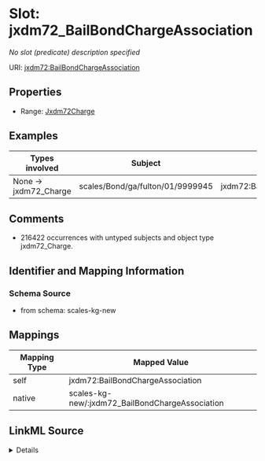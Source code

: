 

# Slot: jxdm72_BailBondChargeAssociation


_No slot (predicate) description specified_





URI: [jxdm72:BailBondChargeAssociation](http://release.niem.gov/niem/domains/jxdm/7.2/#BailBondChargeAssociation)



<!-- no inheritance hierarchy -->








## Properties

* Range: [Jxdm72Charge](../classes/Jxdm72Charge.md)






## Examples

| Types involved | Subject | Predicate | Object |
| --- | --- | --- | --- |
| None → jxdm72_Charge | scales/Bond/ga/fulton/01/9999945 | jxdm72:BailBondChargeAssociation | scales/Charge/7459434_c283509-gafulton019999945 |


## Comments

* 216422 occurrences with untyped subjects and object type jxdm72_Charge.

## Identifier and Mapping Information







### Schema Source


* from schema: scales-kg-new




## Mappings

| Mapping Type | Mapped Value |
| ---  | ---  |
| self | jxdm72:BailBondChargeAssociation |
| native | scales-kg-new/:jxdm72_BailBondChargeAssociation |




## LinkML Source

<details>
```yaml
name: jxdm72_BailBondChargeAssociation
description: No slot (predicate) description specified
comments:
- 216422 occurrences with untyped subjects and object type jxdm72_Charge.
examples:
- description: None → jxdm72_Charge
  object:
    example_object: scales/Charge/7459434_c283509-gafulton019999945
    example_object_type: jxdm72_Charge
    example_predicate: jxdm72:BailBondChargeAssociation
    example_subject: scales/Bond/ga/fulton/01/9999945
    example_subject_type: None
from_schema: scales-kg-new
rank: 1000
slot_uri: jxdm72:BailBondChargeAssociation
alias: jxdm72_BailBondChargeAssociation
range: jxdm72_Charge

```
</details>